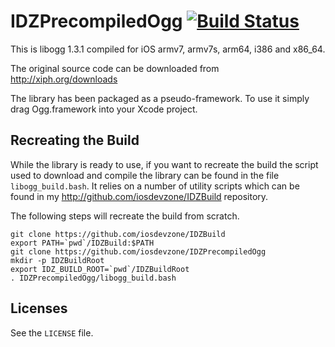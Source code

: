 # IDZPrecompiledOgg [![Build Status](https://travis-ci.org/iosdevzone/IDZPrecompiledOgg.svg?branch=master)](https://travis-ci.org/iosdevzone/IDZPrecompiledOgg)


This is libogg 1.3.1 compiled for iOS armv7, armv7s, arm64, i386 and x86_64.

The original source code can be downloaded from http://xiph.org/downloads 

The library has been packaged as a pseudo-framework. To use it simply drag Ogg.framework into your Xcode project.

Recreating the Build
--------------------

While the library is ready to use, if you want to recreate the build the script used to download and compile the library can be found in the file `libogg_build.bash`. It relies on a number of utility scripts which can be found in my http://github.com/iosdevzone/IDZBuild repository.

The following steps will recreate the build from scratch.

```
git clone https://github.com/iosdevzone/IDZBuild
export PATH=`pwd`/IDZBuild:$PATH
git clone https://github.com/iosdevzone/IDZPrecompiledOgg
mkdir -p IDZBuildRoot
export IDZ_BUILD_ROOT=`pwd`/IDZBuildRoot
. IDZPrecompiledOgg/libogg_build.bash
```


Licenses
--------
See the `LICENSE` file.
